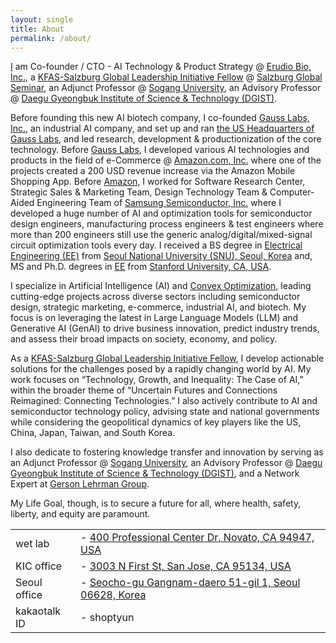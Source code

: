 ```yaml
---
layout: single
title: About
permalink: /about/
---
```


<p>
	<a href="https://www.linkedin.com/in/sungheeyun/">I</a> am Co-founder / CTO - AI Technology &amp; Product Strategy
	@
	<a href="https://sungheeyun-erudio.github.io/">Erudio Bio, Inc.</a>,
	a <a href="https://www.salzburgglobal.org/multi-year-series/kfas/pageId/10834">KFAS-Salzburg Global Leadership Initiative Fellow</a>
	@
	<a href="https://www.salzburgglobal.org/">Salzburg Global Seminar</a>,
	an Adjunct Professor
	@
	<a href="https://ee.sogang.ac.kr/eng/employee/professor03.php">Sogang University</a>,
	an Advisory Professor
	@
	<a href="https://www.dgist.ac.kr/en_eecs/?bo_table=eng2_1&sca=Advisory+Professor">Daegu Gyeongbuk Institute of Science &amp; Technology (DGIST)</a>.
</p>
<p>
	Before founding this new AI biotech company,
	I co-founded <a href="https://www.gausslabs.ai/">Gauss Labs, Inc.</a>, an industrial AI company,
	and set up and ran <a href="https://maps.app.goo.gl/v2cLgonB46fL9CPh8">the US Headquarters of Gauss Labs</a>,
	and
	led research, development &amp; productionization of the core technology.
	Before <a href="https://www.gausslabs.ai/">Gauss Labs</a>, I developed various AI technologies and products
	in the field of e-Commerce @ <a href="https://www.amazon.com/">Amazon.com, Inc.</a> where one of the projects
	created a 200 USD revenue increase via the Amazon Mobile Shopping App.
	Before <a href="https:///www.amazon.com/">Amazon</a>,
	I worked for
		Software Research Center,
		Strategic Sales &amp; Marketing Team,
		Design Technology Team
		&amp;
		Computer-Aided Engineering Team
		of <a href="https://semiconductor.samsung.com/">Samsung Semiconductor, Inc.</a>
	where
		I developed a huge number of
		AI and optimization tools
		for semiconductor design engineers, manufacturing process engineers &amp; test engineers
	where
		more than 200 engineers still use the generic analog/digital/mixed-signal circuit optimization tools
		every day.
	I received a BS degree
	in <a href="https://eng.snu.ac.kr/snuEng/main/contents.do?menuNo=200084">Electrical Engineering (EE)</a>
	from <a href="https://en.snu.ac.kr/index.html">Seoul National University (SNU), Seoul, Korea</a>
	and,
	MS and Ph.D. degrees in <a href="https://ee.stanford.edu/">EE</a>
	from <a href="http://stanford.edu">Stanford University, CA, USA</a>.
</p>

<p>
I specialize in Artificial Intelligence (AI) and <a href="https://ee.stanford.edu/">Convex Optimization</a>, leading cutting-edge projects across diverse sectors including semiconductor design, strategic marketing, e-commerce, industrial AI, and biotech. My focus is on leveraging the latest in Large Language Models (LLM) and Generative AI (GenAI) to drive business innovation, predict industry trends, and assess their broad impacts on society, economy, and policy.
</p>

<p>
As a <a href="https://www.salzburgglobal.org/news/latest-news/article/introducing-the-second-cohort-of-the-kfas-salzburg-global-leadership-initiative">KFAS-Salzburg Global Leadership Initiative Fellow</a>, I develop actionable solutions for the challenges posed by a rapidly changing world by AI.
<!--The KFAS-Salzburg Global Leadership Initiative plays a crucial role in equipping leaders with the skills to navigate the complexities of our evolving world.-->
My work focuses on &ldquo;Technology, Growth, and Inequality: The Case of AI,&rdquo; within the broader theme of &ldquo;Uncertain Futures and Connections Reimagined: Connecting Technologies.&rdquo; I also actively contribute to AI and semiconductor technology policy, advising state and national governments while considering the geopolitical dynamics of key players like the US, China, Japan, Taiwan, and South Korea.
<!--I address the challenges posed by our rapidly changing world as KFAS-Salzburg Global Leadership Initiative Leader at Salzburg Global Seminar where I work developing actionable solutions under the theme "Technology, Growth, and Inequality: The Case of AI" under larger them "Uncertain Futures and Connections Reimagined: Connecting Technologies". I actively contribute to state and government policy-making on AI and semiconductor technology, considering geopolitical dynamics among key global players like the US, China, Japan, Taiwan, and South Korea.-->
</p>

<p>
	I also dedicate to fostering knowledge transfer and innovation
	by serving as an Adjunct Professor
	@ <a href="https://ee.sogang.ac.kr/eng/employee/professor03.php">Sogang University</a>,
	an Advisory Professor
	@ <a href="https://www.dgist.ac.kr/en_eecs/?bo_table=eng2_1&sca=Advisory+Professor">Daegu Gyeongbuk Institute of Science &amp; Technology (DGIST)</a>,
	and a Network Expert at <a href="https://glginsights.com/">Gerson Lehrman Group</a>.
</p>

<p>
	My Life Goal, though, is to secure a future for all, where health, safety, liberty, and equity are paramount.
</p>

<!--
&ndash; kakaotalk ID - shoptyun
<br>
&ndash; wet lab - <a href="https://maps.app.goo.gl/Am64VJtCjxss6Vgz8">400 Professional Center Dr, Novato, CA 94947, USA</a>
<br>
&ndash; KIC office - <a href="https://maps.app.goo.gl/EQR3rsKcMmDqNELH6">3003 N First St, San Jose, CA 95134, USA</a>
<br>
&ndash; Seoul office - <a href="https://naver.me/GPrFr8UZ">Seocho-gu Gangnam-daero 51-gil 1, Seoul 06628, Korea</a>
-->

<table class="borderless-table">
<tr>
	<td>wet lab</td><td>- <a href="https://maps.app.goo.gl/Am64VJtCjxss6Vgz8">400 Professional Center Dr, Novato, CA 94947, USA</a></td>
</tr>
<tr>
	<td>KIC office</td><td>- <a href="https://maps.app.goo.gl/EQR3rsKcMmDqNELH6">3003 N First St, San Jose, CA 95134, USA</a></td>
</tr>
<tr>
	<td>Seoul office</td><td>- <a href="https://naver.me/GPrFr8UZ">Seocho-gu Gangnam-daero 51-gil 1, Seoul 06628, Korea</a></td>
</tr>
<tr>
	<td>kakaotalk ID</td><td>- shoptyun</td>
</tr>
</table>

